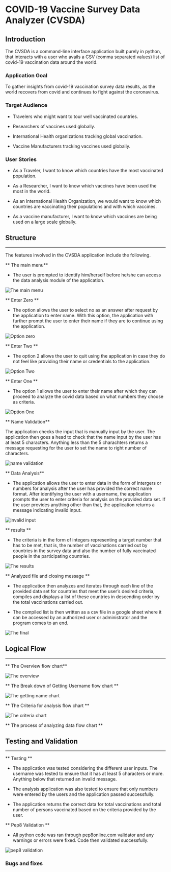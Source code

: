 # COVID-19 Vaccine Survey Data Analyzer (CVSDA)

## Introduction

The CVSDA is a command-line interface application built purely in python, that interacts with a user who avails a CSV (comma separated values) list of covid-19 vaccination data around the world.

### Application Goal

To gather insights from covid-19 vaccination survey data results, as the world recovers from covid and continues to fight against the coronavirus.

### Target Audience

* Travelers who might want to tour well vaccinated countries.

* Researchers of vaccines used globally.

* International Health organizations tracking global vaccination.

* Vaccine Manufacturers tracking vaccines used globally.

### User Stories

* As a Traveler, I want to know which countries have the most vaccinated population.

* As a Researcher, I want to know which vaccines have been used the most in the world.

* As an International Health Organization, we would want to know which countries are vaccinating their populations and with which vaccines.

* As a vaccine manufacturer, I want to know which vaccines are being used on a large scale globally.

## Structure
-------
 The features involved in the CVSDA application include the following.

** The main menu**

* The user is prompted to identify him/herself before he/she can access the data analysis module of the application.

![The main menu](assets/mainmenu.PNG)

** Enter Zero **

* The option allows the user to select no as an answer after request by the application to enter name. With this option, the application with further prompt the user to enter their name if they are to continue using the application.

![Option zero](assets/enter0.PNG)

** Enter Two **

* The option 2 allows the user to quit using the application in case they do not feel like providing their name or credentials to the application.

![Option Two](assets/enter2.PNG)

** Enter One **

* The option 1 allows the user to enter their name after which they can proceed to analyze the covid data based on what numbers they choose as criteria.

![Option One](assets/enter1.PNG)

** Name Validation**

The application checks the input that is manually input by the user. The application then goes a head to check that the name input by the user has at least 5 characters. Anything less than the 5 charachters returns a message requesting for the user to set the name to right number of characters.

![name validation](assets/5characters.PNG)

** Data Analysis**

* The application allows the user to enter data in the form of intergers or numbers for analysis after the user has provided the correct name format. After identifying the user with a username, the application prompts the user to enter criteria for analysis on the provided data set. If the user provides anything other than that, the application returns a message indicating invalid input.

![invalid input](assets/invalidanswers.PNG)

** results **

* The criteria is in the form of integers representing a target number that has to be met, that is, the number of vaccinations carried out by countries in the survey data and also the number of fully vaccinated people in the participating countries.

![The results](assets/results.PNG)

** Analyzed file and closing message **

* The application then analyzes and iterates through each line of the provided data set for countries that meet the user’s desired criteria, compiles and displays a list of these countries in descending order by the total vaccinations carried out.

* The compiled list is then written as a csv file in a google sheet where it can be accessed by an authorized user or administrator and the program comes to an end.

![The final](assets/finalresultandmessage.PNG)

## Logical Flow
----------

** The Overview flow chart**

![The overview](assets/Overview%20Flowchart.png)

** The Break down of Getting Username flow chart **

![The getting name chart](assets/Getting%20username%20Flowchart.png)

** The Criteria for analysis flow chart **

![The criteria chart](assets/Criteria%20for%20analysis%20Flowchart.png)

** The process of analyzing data flow chart **

## Testing and Validation
---------
** Testing **

* The application was tested considering the different user inputs. The username was tested to ensure that it has at least 5 characters or more. Anything below that returned an invalid message.

* The analysis application was also tested to ensure that only numbers were entered by the users and the application passed successfully.

* The application returns the correct data for total vaccinations and total number of persons vaccinated based on the criteria provided by the user.

** Pep8 Validation **
* All python code was ran through pep8online.com validator and any warnings or errors were fixed. Code then validated successfully.

![pep8 validation](assets/Pep8%20results.PNG)

### Bugs and fixes
